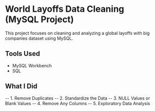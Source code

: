 # World Layoffs Data Cleaning (MySQL Project)

This project focuses on cleaning and analyzing a global layoffs with big companies dataset using MySQL.

## Tools Used
- MySQL Workbench
- SQL

## What I Did
-- 1. Remove Duplicates
-- 2. Standardize the Data
-- 3. NULL Values or Blank Values
-- 4. Remove Any Columns
-- 5. Exploratory Data Analysis
